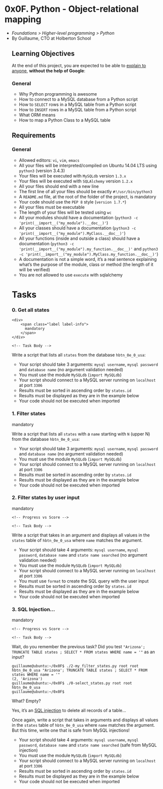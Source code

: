 <h1 class="gap">0x0F. Python - Object-relational mapping</h1>


  <ul class="list-group metadata" id="project-metadata">
  <li class="list-group-item">
    <i class="fa fa-folder-open fa-fw"></i>
    <em>Foundations &gt; Higher-level programming &gt; Python</em>
  </li>
<li class="list-group-item">
      <i class="fa fa-user fa-fw"></i> By Guillaume, CTO at Holberton School
</li>
<h2>Learning Objectives</h2>

<p>At the end of this project, you are expected to be able to <a href="/rltoken/kJjXg3lMFkIpnylTe6Sthg" title="explain to anyone" target="_blank">explain to anyone</a>, <strong>without the help of Google</strong>:</p>

<h3>General</h3>

<ul>
<li>Why Python programming is awesome</li>
<li>How to connect to a MySQL database from a Python script</li>
<li>How to <code>SELECT</code> rows in a MySQL table from a Python script</li>
<li>How to <code>INSERT</code> rows in a MySQL table from a Python script </li>
<li>What ORM means</li>
<li>How to map a Python Class to a MySQL table</li>
</ul>

<h2>Requirements</h2>

<h3>General</h3>

<ul>
<li>Allowed editors: <code>vi</code>, <code>vim</code>, <code>emacs</code></li>
<li>All your files will be interpreted/compiled on Ubuntu 14.04 LTS using <code>python3</code> (version 3.4.3)</li>
<li>Your files will be executed with <code>MySQLdb</code> version <code>1.3.x</code></li>
<li>Your files will be executed with <code>SQLAlchemy</code> version <code>1.2.x</code></li>
<li>All your files should end with a new line</li>
<li>The first line of all your files should be exactly <code>#!/usr/bin/python3</code></li>
<li>A <code>README.md</code> file, at the root of the folder of the project, is mandatory</li>
<li>Your code should use the <code>PEP 8</code> style (<code>version 1.7.*</code>)</li>
<li>All your files must be executable</li>
<li>The length of your files will be tested using <code>wc</code></li>
<li>All your modules should have a documentation (<code>python3 -c &#39;print(__import__(&quot;my_module&quot;).__doc__)&#39;</code>)</li>
<li>All your classes should have a documentation (<code>python3 -c &#39;print(__import__(&quot;my_module&quot;).MyClass.__doc__)&#39;</code>)</li>
<li>All your functions (inside and outside a class) should have a documentation (<code>python3 -c &#39;print(__import__(&quot;my_module&quot;).my_function.__doc__)&#39;</code> and <code>python3 -c &#39;print(__import__(&quot;my_module&quot;).MyClass.my_function.__doc__)&#39;</code>)</li>
<li>A documentation is not a simple word, it&rsquo;s a real sentence explaining what&rsquo;s the purpose of the module, class or method (the length of it will be verified)</li>
<li>You are not allowed to use <code>execute</code> with sqlalchemy</li>
</ul>

# Tasks
<h3 class="panel-title">
      0. Get all states
</h3>

    <div>
        <span class="label label-info">
          mandatory
        </span>
    </div>
  </div>

  <div class="panel-body">
    <span id="user_id" data-id="2867"></span>
    <!-- Progress vs Score -->

    <!-- Task Body -->
<p>Write a script that lists all <code>states</code> from the database <code>hbtn_0e_0_usa</code>: </p>

<ul>
<li>Your script should take 3 arguments: <code>mysql username</code>, <code>mysql password</code> and <code>database name</code> (no argument validation needed)</li>
<li>You must use the module <code>MySQLdb</code> (<code>import MySQLdb</code>)</li>
<li>Your script should connect to a MySQL server running on <code>localhost</code> at port <code>3306</code></li>
<li>Results must be sorted in ascending order by <code>states.id</code></li>
<li>Results must be displayed as they are in the example below</li>
<li>Your code should not be executed when imported</li>
</ul>
<h3 class="panel-title">
      1. Filter states
</h3>
<div>
        <span class="label label-info">
          mandatory
        </span>
    </div>
  </div>

  <div class="panel-body">
    <span id="user_id" data-id="2867"></span>

<!-- Progress vs Score -->

<!-- Task Body -->
<p>Write a script that lists all <code>states</code> with a <code>name</code> starting with <code>N</code> (upper N) from the database <code>hbtn_0e_0_usa</code>: </p>

<ul>
<li>Your script should take 3 arguments: <code>mysql username</code>, <code>mysql password</code> and <code>database name</code> (no argument validation needed)</li>
<li>You must use the module <code>MySQLdb</code> (<code>import MySQLdb</code>)</li>
<li>Your script should connect to a MySQL server running on <code>localhost</code> at port <code>3306</code></li>
<li>Results must be sorted in ascending order by <code>states.id</code></li>
<li>Results must be displayed as they are in the example below</li>
<li>Your code should not be executed when imported</li>
</ul>
    <h3 class="panel-title">
      2. Filter states by user input
    </h3>

<div>
        <span class="label label-info">
          mandatory
        </span>
    </div>
  </div>

  <div class="panel-body">
    <span id="user_id" data-id="2867"></span>

    

    <!-- Progress vs Score -->

    <!-- Task Body -->
<p>Write a script that takes in an argument and displays all values in the <code>states</code> table of <code>hbtn_0e_0_usa</code> where <code>name</code> matches the argument.</p>

<ul>
<li>Your script should take 4 arguments: <code>mysql username</code>, <code>mysql password</code>, <code>database name</code> and <code>state name searched</code> (no argument validation needed)</li>
<li>You must use the module <code>MySQLdb</code> (<code>import MySQLdb</code>)</li>
<li>Your script should connect to a MySQL server running on <code>localhost</code> at port <code>3306</code></li>
<li>You must use <code>format</code> to create the SQL query with the user input</li>
<li>Results must be sorted in ascending order by <code>states.id</code></li>
<li>Results must be displayed as they are in the example below</li>
<li>Your code should not be executed when imported</li>
</ul>
    <h3 class="panel-title">
      3. SQL Injection...
    </h3>

<div>
        <span class="label label-info">
          mandatory
        </span>
    </div>
  </div>

  <div class="panel-body">
    <span id="user_id" data-id="2867"></span>

    

    <!-- Progress vs Score -->

    <!-- Task Body -->
<p>Wait, do you remember the previous task? Did you test <code>&quot;Arizona&#39;; TRUNCATE TABLE states ; SELECT * FROM states WHERE name = &#39;&quot;</code> as an input?</p>

<pre><code>guillaume@ubuntu:~/0x0F$ ./2-my_filter_states.py root root hbtn_0e_0_usa &quot;Arizona&#39;; TRUNCATE TABLE states ; SELECT * FROM states WHERE name = &#39;&quot;
(2, &#39;Arizona&#39;)
guillaume@ubuntu:~/0x0F$ ./0-select_states.py root root hbtn_0e_0_usa
guillaume@ubuntu:~/0x0F$ 
</code></pre>

<p>What? Empty?</p>

<p>Yes, it&rsquo;s an <a href="/rltoken/f6dtded2o4a09_WEQpLypw" title="SQL injection" target="_blank">SQL injection</a> to delete all records of a table&hellip;</p>

<p>Once again, write a script that takes in arguments and displays all values in the <code>states</code> table of <code>hbtn_0e_0_usa</code> where <code>name</code> matches the argument. But this time, write one that is safe from MySQL injections!</p>

<ul>
<li>Your script should take 4 arguments: <code>mysql username</code>, <code>mysql password</code>, <code>database name</code> and <code>state name searched</code> (safe from MySQL injection)</li>
<li>You must use the module <code>MySQLdb</code> (<code>import MySQLdb</code>)</li>
<li>Your script should connect to a MySQL server running on <code>localhost</code> at port <code>3306</code></li>
<li>Results must be sorted in ascending order by <code>states.id</code></li>
<li>Results must be displayed as they are in the example below</li>
<li>Your code should not be executed when imported</li>
</ul>